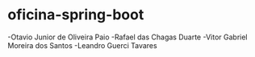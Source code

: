 # oficina-spring-boot


-Otavio Junior de Oliveira Paio
-Rafael das Chagas Duarte 
-Vitor Gabriel Moreira dos Santos
-Leandro Guerci Tavares